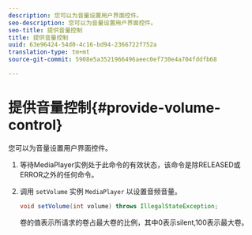 ```yaml
---
description: 您可以为音量设置用户界面控件。
seo-description: 您可以为音量设置用户界面控件。
seo-title: 提供音量控制
title: 提供音量控制
uuid: 63e96424-54d0-4c16-bd94-2366722f752a
translation-type: tm+mt
source-git-commit: 5908e5a3521966496aeec0ef730e4a704fddfb68

---
```



# 提供音量控制{#provide-volume-control}

您可以为音量设置用户界面控件。

1. 等待MediaPlayer实例处于此命令的有效状态，该命令是除RELEASED或ERROR之外的任何命令。
1. 调用 `setVolume` 实例 `MediaPlayer` 以设置音频音量。

   ```java
   void setVolume(int volume) throws IllegalStateException;
   ```

   卷的值表示所请求的卷占最大卷的比例，其中0表示silent,100表示最大卷。

